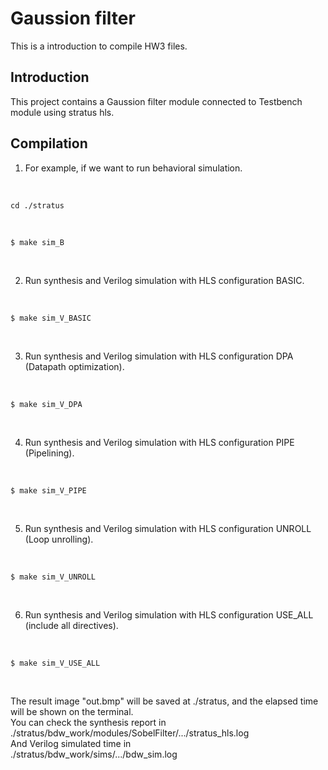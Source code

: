 # Gaussion filter

This is a introduction to compile HW3 files. <br>

## Introduction
This project contains a Gaussion filter module connected to Testbench module using stratus hls. <br>

## Compilation
1. For example, if we want to run behavioral simulation.
<br>

    cd ./stratus
<br>

    $ make sim_B
<br>

2. Run synthesis and Verilog simulation with HLS configuration BASIC.
<br>

    $ make sim_V_BASIC
<br>

3. Run synthesis and Verilog simulation with HLS configuration DPA (Datapath optimization).
<br>

    $ make sim_V_DPA
<br>

4. Run synthesis and Verilog simulation with HLS configuration PIPE (Pipelining).
<br>

    $ make sim_V_PIPE
<br>

5. Run synthesis and Verilog simulation with HLS configuration UNROLL (Loop unrolling).
<br>

    $ make sim_V_UNROLL
<br>

6. Run synthesis and Verilog simulation with HLS configuration USE_ALL (include all directives).
<br>

    $ make sim_V_USE_ALL
<br>

The result image "out.bmp" will be saved at ./stratus, and the elapsed time will be shown on the terminal. <br>
You can check the synthesis report in <br>
./stratus/bdw_work/modules/SobelFilter/.../stratus_hls.log <br>
And Verilog simulated time in <br> 
./stratus/bdw_work/sims/.../bdw_sim.log

